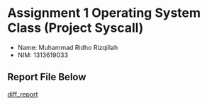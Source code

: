# Assignment 1 Operating System Class (Project Syscall)

- Name: Muhammad Ridho Rizqillah
- NIM: 1313619033

## Report File Below
[diff_report](diff_report.md)
